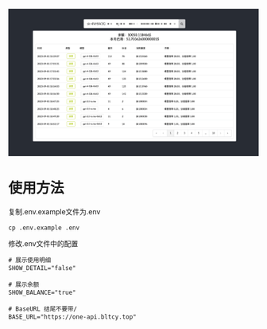 ![img.png](img.png)

# 使用方法
复制.env.example文件为.env
```
cp .env.example .env
```
修改.env文件中的配置
```
# 展示使用明细
SHOW_DETAIL="false"

# 展示余额
SHOW_BALANCE="true"

# BaseURL 结尾不要带/
BASE_URL="https://one-api.bltcy.top"
```
